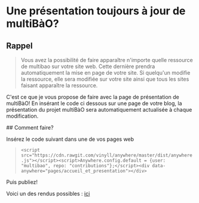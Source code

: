 # Une présentation toujours à jour de multiBàO? 

## Rappel 

> Vous avez la possibilité de faire apparaître n'importe quelle ressource de multibao sur votre site web. Cette dernière prendra automatiquement la mise en page de votre site. Si quelqu'un modifie la ressource, elle sera modifiée sur votre site ainsi que tous les sites faisant apparaître la ressource. 

C'est ce que je vous propose de faire avec la page de présentation de multiBàO! En insérant le code ci dessous sur une page de votre blog, la présentation du projet multiBàO sera automatiquement actualisée à chaque modification. 

## Comment faire? 

Insérez le code suivant dans une de vos pages web 

>`<script src="https://cdn.rawgit.com/vinyll/anywhere/master/dist/anywhere.js"></script><script>Anywhere.config.default = {user: "multibao", repo: "contributions"};</script><div data-anywhere="pages/accueil_et_presentation"></div>`

Puis publiez! 

Voici un des rendus possibles : [ici](http://cpcoop.fr/test/)
